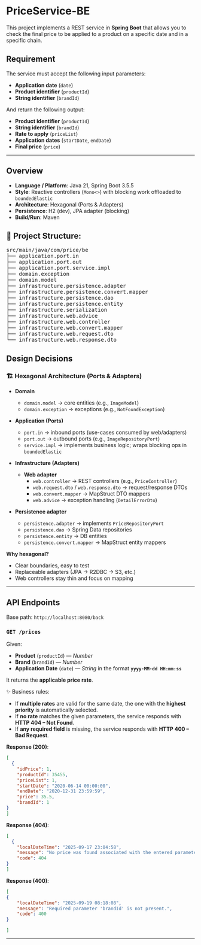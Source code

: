 # PriceService-BE
This project implements a REST service in **Spring Boot** that allows you to check the final price to be applied to a product on a specific date and in a specific chain.

## Requirement
The service must accept the following input parameters:

- **Application date** (`date`)
- **Product identifier** (`productId`)
- **String identifier** (`brandId`)

And return the following output:

- **Product identifier** (`productId`)
- **String identifier** (`brandId`)
- **Rate to apply** (`priceList`)
- **Application dates** (`startDate`, `endDate`)
- **Final price** (`price`)

---

## Overview

- **Language / Platform**: Java 21, Spring Boot 3.5.5
- **Style**: Reactive controllers (`Mono<>`) with blocking work offloaded to `boundedElastic`  
- **Architecture**: Hexagonal (Ports & Adapters)  
- **Persistence**: H2 (dev), JPA adapter (blocking)  
- **Build/Run**: Maven

## 📂 Project Structure:
<pre>
src/main/java/com/price/be
├── application.port.in
├── application.port.out
├── application.port.service.impl
├── domain.exception
├── domain.model
├── infrastructure.persistence.adapter
├── infrastructure.persistence.convert.mapper
├── infrastructure.persistence.dao
├── infrastructure.persistence.entity
├── infrastructure.serialization
├── infrastructure.web.advice
├── infrastructure.web.controller
├── infrastructure.web.convert.mapper
├── infrastructure.web.request.dto
└── infrastructure.web.response.dto
</pre>



## Design Decisions

### 🏗️ Hexagonal Architecture (Ports & Adapters)

- **Domain**
  - `domain.model` → core entities (e.g., `ImageModel`)
  - `domain.exception` → exceptions (e.g., `NotFoundException`)

- **Application (Ports)**
  - `port.in` → inbound ports (use-cases consumed by web/adapters)
  - `port.out` → outbound ports (e.g., `ImageRepositoryPort`)
  - `service.impl` → implements business logic; wraps blocking ops in `boundedElastic`

- **Infrastructure (Adapters)**
  - **Web adapter**
    - `web.controller` → REST controllers (e.g., `PriceController`)
    - `web.request.dto` / `web.response.dto` → request/response DTOs
    - `web.convert.mapper` → MapStruct DTO mappers
    - `web.advice` → exception handling (`DetailErrorDto`)
- **Persistence adapter**
    - `persistence.adapter` → implements `PriceRepositoryPort`
    - `persistence.dao` → Spring Data repositories
    - `persistence.entity` → DB entities
    - `persistence.convert.mapper` → MapStruct entity mappers

**Why hexagonal?**
- Clear boundaries, easy to test
- Replaceable adapters (JPA → R2DBC → S3, etc.)
- Web controllers stay thin and focus on mapping

---


## API Endpoints

Base path: `http://localhost:8080/back`

### `GET /prices`

Given:
- **Product** (`productId`) — *Number*
- **Brand** (`brandId`) — *Number*
- **Application Date** (`date`) — *String* in the format **`yyyy-MM-dd HH:mm:ss`**

It returns the **applicable price rate**.

✨ Business rules:
- If **multiple rates** are valid for the same date, the one with the **highest priority** is automatically selected.  
- If **no rate** matches the given parameters, the service responds with **HTTP 404 – Not Found**.
- If **any required field** is missing, the service responds with **HTTP 400 – Bad Request**.

**Response (200)**:
```json
[
  {
    "idPrice": 1,
    "productId": 35455,
    "priceList": 1,
    "startDate": "2020-06-14 00:00:00",
    "endDate": "2020-12-31 23:59:59",
    "price": 35.5,
    "brandId": 1
}
]
```
**Response (404)**:
```json
[
  {
    "localDateTime": "2025-09-17 23:04:58",
    "message": "No price was found associated with the entered parameters. Please try again with different values.",
    "code": 404
}
]
```

**Response (400)**:
```json
[
{
    "localDateTime": "2025-09-19 08:18:08",
    "message": "Required parameter 'brandId' is not present.",
    "code": 400
}

]
```

---





















